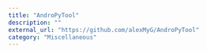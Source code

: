 ```yaml
---
title: "AndroPyTool"
description: ""
external_url: "https://github.com/alexMyG/AndroPyTool"
category: "Miscellaneous"
---
```

